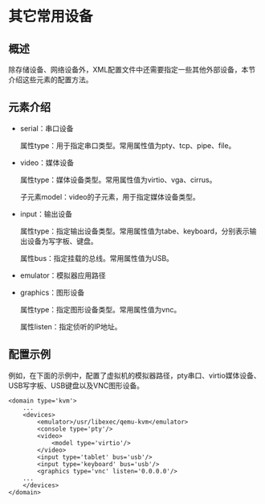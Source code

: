 # 其它常用设备<a name="ZH-CN_TOPIC_0184192752"></a>

## 概述<a name="section138722205324"></a>

除存储设备、网络设备外，XML配置文件中还需要指定一些其他外部设备，本节介绍这些元素的配置方法。

## 元素介绍<a name="section11275162243312"></a>

-   serial：串口设备

    属性type：用于指定串口类型。常用属性值为pty、tcp、pipe、file。


-   video：媒体设备

    属性type：媒体设备类型。常用属性值为virtio、vga、cirrus。

    子元素model：video的子元素，用于指定媒体设备类型。

-   input：输出设备

    属性type：指定输出设备类型。常用属性值为tabe、keyboard，分别表示输出设备为写字板、键盘。

    属性bus：指定挂载的总线。常用属性值为USB。

-   emulator：模拟器应用路径
-   graphics：图形设备

    属性type：指定图形设备类型。常用属性值为vnc。

    属性listen：指定侦听的IP地址。


## 配置示例<a name="section9754151025916"></a>

例如，在下面的示例中，配置了虚拟机的模拟器路径，pty串口、virtio媒体设备、USB写字板、USB键盘以及VNC图形设备。

```
<domain type='kvm'>
    ...
    <devices>
        <emulator>/usr/libexec/qemu-kvm</emulator>
        <console type='pty'/>
        <video>
            <model type='virtio'/>
        </video>
        <input type='tablet' bus='usb'/>
        <input type='keyboard' bus='usb'/>
        <graphics type='vnc' listen='0.0.0.0'/>
	...
	</devices>
</domain>
```

